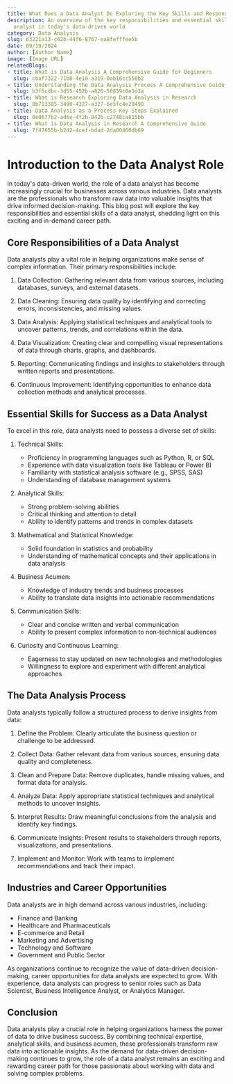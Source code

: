 ```yaml
---
title: What Does a Data Analyst Do Exploring the Key Skills and Responsibilities
description: An overview of the key responsibilities and essential skills of a data
  analyst in today's data-driven world
category: Data Analysis
slug: 63221a13-c42b-44f6-8767-ea8fefffee5b
date: 09/19/2024
author: [Author Name]
image: [Image URL]
relatedBlogs:
- title: What is Data Analysis A Comprehensive Guide for Beginners
  slug: cbaf7322-71b0-4e10-a319-0ab16cc556b2
- title: Understanding the Data Analysis Process A Comprehensive Guide
  slug: b3f5cdbc-3d55-452b-a820-50859c0e3d3a
- title: What is Research Exploring Data Analysis in Research
  slug: 8b713385-3490-4327-a327-6e5fc4e20498
- title: Data Analysis as a Process Key Steps Explained
  slug: 0e0677b2-ad6e-4f2b-842b-c2748ca815bb
- title: What is Data Analysis in Research A Comprehensive Guide
  slug: 7f47655b-b242-4cef-bdad-2da00460db69
---
```


# Introduction to the Data Analyst Role

In today's data-driven world, the role of a data analyst has become increasingly crucial for businesses across various industries. Data analysts are the professionals who transform raw data into valuable insights that drive informed decision-making. This blog post will explore the key responsibilities and essential skills of a data analyst, shedding light on this exciting and in-demand career path.

## Core Responsibilities of a Data Analyst

Data analysts play a vital role in helping organizations make sense of complex information. Their primary responsibilities include:

1. Data Collection: Gathering relevant data from various sources, including databases, surveys, and external datasets.

2. Data Cleaning: Ensuring data quality by identifying and correcting errors, inconsistencies, and missing values.

3. Data Analysis: Applying statistical techniques and analytical tools to uncover patterns, trends, and correlations within the data.

4. Data Visualization: Creating clear and compelling visual representations of data through charts, graphs, and dashboards.

5. Reporting: Communicating findings and insights to stakeholders through written reports and presentations.

6. Continuous Improvement: Identifying opportunities to enhance data collection methods and analytical processes.

## Essential Skills for Success as a Data Analyst

To excel in this role, data analysts need to possess a diverse set of skills:

1. Technical Skills:
   - Proficiency in programming languages such as Python, R, or SQL
   - Experience with data visualization tools like Tableau or Power BI
   - Familiarity with statistical analysis software (e.g., SPSS, SAS)
   - Understanding of database management systems

2. Analytical Skills:
   - Strong problem-solving abilities
   - Critical thinking and attention to detail
   - Ability to identify patterns and trends in complex datasets

3. Mathematical and Statistical Knowledge:
   - Solid foundation in statistics and probability
   - Understanding of mathematical concepts and their applications in data analysis

4. Business Acumen:
   - Knowledge of industry trends and business processes
   - Ability to translate data insights into actionable recommendations

5. Communication Skills:
   - Clear and concise written and verbal communication
   - Ability to present complex information to non-technical audiences

6. Curiosity and Continuous Learning:
   - Eagerness to stay updated on new technologies and methodologies
   - Willingness to explore and experiment with different analytical approaches

## The Data Analysis Process

Data analysts typically follow a structured process to derive insights from data:

1. Define the Problem: Clearly articulate the business question or challenge to be addressed.

2. Collect Data: Gather relevant data from various sources, ensuring data quality and completeness.

3. Clean and Prepare Data: Remove duplicates, handle missing values, and format data for analysis.

4. Analyze Data: Apply appropriate statistical techniques and analytical methods to uncover insights.

5. Interpret Results: Draw meaningful conclusions from the analysis and identify key findings.

6. Communicate Insights: Present results to stakeholders through reports, visualizations, and presentations.

7. Implement and Monitor: Work with teams to implement recommendations and track their impact.

## Industries and Career Opportunities

Data analysts are in high demand across various industries, including:

- Finance and Banking
- Healthcare and Pharmaceuticals
- E-commerce and Retail
- Marketing and Advertising
- Technology and Software
- Government and Public Sector

As organizations continue to recognize the value of data-driven decision-making, career opportunities for data analysts are expected to grow. With experience, data analysts can progress to senior roles such as Data Scientist, Business Intelligence Analyst, or Analytics Manager.

## Conclusion

Data analysts play a crucial role in helping organizations harness the power of data to drive business success. By combining technical expertise, analytical skills, and business acumen, these professionals transform raw data into actionable insights. As the demand for data-driven decision-making continues to grow, the role of a data analyst remains an exciting and rewarding career path for those passionate about working with data and solving complex problems.